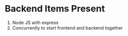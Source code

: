 # Backend Items Present

1. Node JS with express
2. Concurrently to start frontend and backend together
